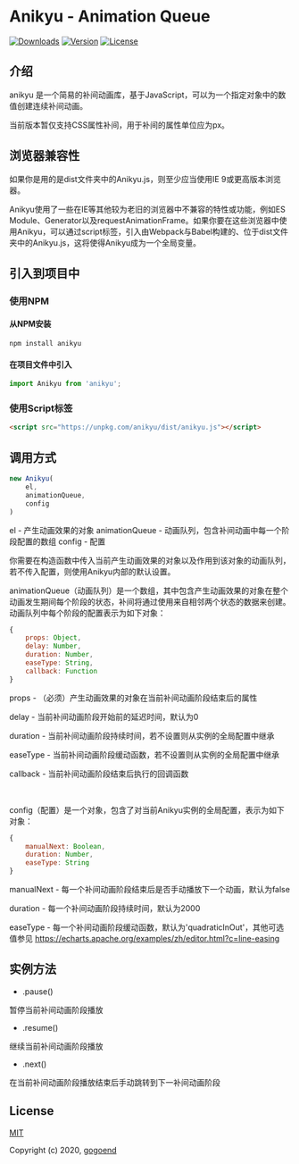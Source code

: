 # Anikyu - Animation Queue

  <a href="https://npmcharts.com/compare/anikyu?minimal=true"><img src="https://img.shields.io/npm/dm/anikyu.svg" alt="Downloads"></a>
  <a href="https://www.npmjs.com/package/anikyu"><img src="https://img.shields.io/npm/v/anikyu.svg" alt="Version"></a>
  <a href="https://www.npmjs.com/package/anikyu"><img src="https://img.shields.io/npm/l/anikyu.svg" alt="License"></a>

## 介绍

anikyu 是一个简易的补间动画库，基于JavaScript，可以为一个指定对象中的数值创建连续补间动画。

当前版本暂仅支持CSS属性补间，用于补间的属性单位应为px。


## 浏览器兼容性
如果你是用的是dist文件夹中的Anikyu.js，则至少应当使用IE 9或更高版本浏览器。

Anikyu使用了一些在IE等其他较为老旧的浏览器中不兼容的特性或功能，例如ES Module、Generator以及requestAnimationFrame。如果你要在这些浏览器中使用Anikyu，可以通过script标签，引入由Webpack与Babel构建的、位于dist文件夹中的Anikyu.js，这将使得Anikyu成为一个全局变量。


## 引入到项目中

### 使用NPM
#### 从NPM安装
```shell
npm install anikyu
```

#### 在项目文件中引入
```JavaScript
import Anikyu from 'anikyu';
```

### 使用Script标签
```HTML
<script src="https://unpkg.com/anikyu/dist/anikyu.js"></script>
```


## 调用方式

```JavaScript
new Anikyu(
    el,
    animationQueue,
    config
)
```

el - 产生动画效果的对象
animationQueue - 动画队列，包含补间动画中每一个阶段配置的数组
config - 配置

你需要在构造函数中传入当前产生动画效果的对象以及作用到该对象的动画队列，若不传入配置，则使用Anikyu内部的默认设置。

animationQueue（动画队列）是一个数组，其中包含产生动画效果的对象在整个动画发生期间每个阶段的状态，补间将通过使用来自相邻两个状态的数据来创建。
动画队列中每个阶段的配置表示为如下对象：

```JavaScript
{
    props: Object,
    delay: Number,
    duration: Number,
    easeType: String,
    callback: Function
}
```

props - （必须）产生动画效果的对象在当前补间动画阶段结束后的属性

delay - 当前补间动画阶段开始前的延迟时间，默认为0

duration - 当前补间动画阶段持续时间，若不设置则从实例的全局配置中继承

easeType - 当前补间动画阶段缓动函数，若不设置则从实例的全局配置中继承

callback - 当前补间动画阶段结束后执行的回调函数

<br />

config（配置）是一个对象，包含了对当前Anikyu实例的全局配置，表示为如下对象：

```JavaScript
{
    manualNext: Boolean,
    duration: Number,
    easeType: String
}
```

manualNext - 每一个补间动画阶段结束后是否手动播放下一个动画，默认为false

duration - 每一个补间动画阶段持续时间，默认为2000

easeType - 每一个补间动画阶段缓动函数，默认为'quadraticInOut'，其他可选值参见 <https://echarts.apache.org/examples/zh/editor.html?c=line-easing>


## 实例方法

- .pause()

暂停当前补间动画阶段播放

- .resume()

继续当前补间动画阶段播放

- .next()

在当前补间动画阶段播放结束后手动跳转到下一补间动画阶段


## License

[MIT](http://opensource.org/licenses/MIT)

Copyright (c) 2020, [gogoend](http://github.com/gogoend)
